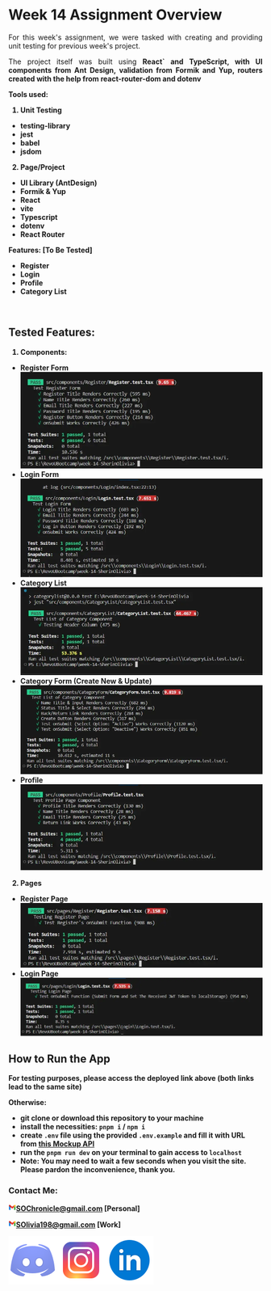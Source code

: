 # Week 14 Assignment Overview

<p align="justify">For this week's assignment, we were tasked with creating and providing unit testing for previous week's project. </p>

 <p align="justify">The project itself was built using <b>React` and <b>TypeScript</b>, with UI components <b>from Ant Design</b>, validation from <b>Formik</b> and <b>Yup</b>, routers created with the help from <b>react-router-dom</b> and <b>dotenv</b> </p>

**Tools used:**
1. Unit Testing
- testing-library
- jest
- babel
- jsdom
2. Page/Project
- UI Library (AntDesign)
- Formik & Yup
- React
- vite
- Typescript
- dotenv
- React Router

**Features: [To Be Tested]**
- Register 
- Login 
- Profile
- Category List
<br>

## Tested Features:
1. Components:
- Register Form
![Register-Component](https://raw.githubusercontent.com/RevoU-FSSE-2/week-14-SherinOlivia/main/src/assets/RegisterComponentTest.webp)
- Login Form
![Login-Component](https://raw.githubusercontent.com/RevoU-FSSE-2/week-14-SherinOlivia/main/src/assets/LoginComponentTest.webp)
- Category List
![CategoryList-Component](https://raw.githubusercontent.com/RevoU-FSSE-2/week-14-SherinOlivia/main/src/assets/CategoryListComponentTest.webp)
- Category Form (Create New & Update)
![CategoryForm-Component](https://raw.githubusercontent.com/RevoU-FSSE-2/week-14-SherinOlivia/main/src/assets/CategoryFormTest.webp)
- Profile
![Profile-Component](https://raw.githubusercontent.com/RevoU-FSSE-2/week-14-SherinOlivia/main/src/assets/ProfileComponentTest.webp)

2. Pages
- Register Page
![Register-Page](https://raw.githubusercontent.com/RevoU-FSSE-2/week-14-SherinOlivia/main/src/assets/RegisterPageTest.webp)
- Login Page
![Login-Page](https://raw.githubusercontent.com/RevoU-FSSE-2/week-14-SherinOlivia/main/src/assets/LoginPageTest.webp)
## How to Run the App

For testing purposes, please access the deployed link above (both links lead to the same site)

Otherwise:
- git clone or download this repository to your machine
- install the necessities: `pnpm i` / `npm i`
- create `.env` file using the provided `.env.example` and fill it with URL from [this Mockup API](https://documenter.getpostman.com/view/2478364/2s93sf2Ap7)
- run the `pnpm run dev` on your terminal to gain access to `localhost`
- Note: You may need to wait a few seconds when you visit the site. 
 **Please pardon the inconvenience, thank you.** 

### Contact Me:

<img src="https://raw.githubusercontent.com/RevoU-FSSE-2/week-7-SherinOlivia/3dd7cdf0d5c9fc1828f0dfcac8ef2e9c057902be/assets/gmail-icon.svg" width="15px" background-color="none">[SOChronicle@gmail.com](mailto:SOChronicle@gmail.com) [Personal]

<img src="https://raw.githubusercontent.com/RevoU-FSSE-2/week-7-SherinOlivia/3dd7cdf0d5c9fc1828f0dfcac8ef2e9c057902be/assets/gmail-icon.svg" width="15px" background-color="none">[SOlivia198@gmail.com](mailto:SOlivia198@gmail.com) [Work]

[![Roo-Discord](https://raw.githubusercontent.com/RevoU-FSSE-2/week-5-SherinOlivia/bddf1eca3ee3ad82db2f228095d01912bf9c3de6/assets/MDimgs/icons8-discord.svg)](https://discord.com/users/shxdxr#7539)[![Roo-Instagram](https://raw.githubusercontent.com/RevoU-FSSE-2/week-5-SherinOlivia/bddf1eca3ee3ad82db2f228095d01912bf9c3de6/assets/MDimgs/icons8-instagram.svg)](https://instagram.com/shxdxr?igshid=MzRlODBiNWFlZA==)[![Roo-LinkedIn](https://raw.githubusercontent.com/RevoU-FSSE-2/week-5-SherinOlivia/bddf1eca3ee3ad82db2f228095d01912bf9c3de6/assets/MDimgs/icons8-linkedin-circled.svg)](https://www.linkedin.com/in/sherin-olivia-07311127a/)